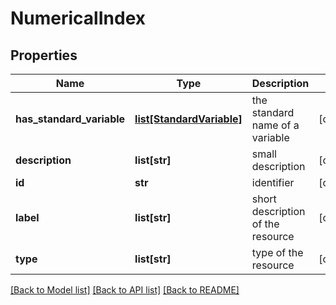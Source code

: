 # NumericalIndex

## Properties
Name | Type | Description | Notes
------------ | ------------- | ------------- | -------------
**has_standard_variable** | [**list[StandardVariable]**](StandardVariable.md) | the standard name of a variable | [optional] 
**description** | **list[str]** | small description | [optional] 
**id** | **str** | identifier | [optional] 
**label** | **list[str]** | short description of the resource | [optional] 
**type** | **list[str]** | type of the resource | [optional] 

[[Back to Model list]](../#documentation-for-models) [[Back to API list]](../#documentation-for-api-endpoints) [[Back to README]](../)


